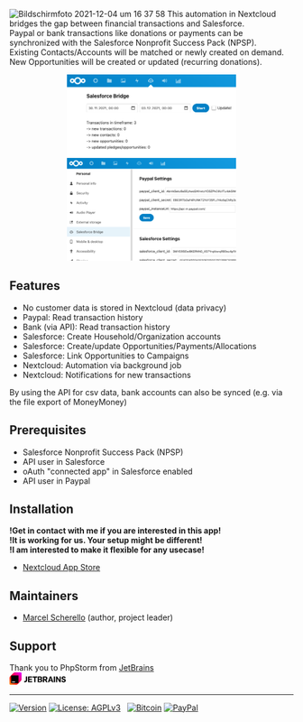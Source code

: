 ![Bildschirmfoto 2021-12-04 um 16 37 58](https://user-images.githubusercontent.com/13385119/144723412-df0b2d76-2c2d-483f-ba77-14527fc80683.png)
This automation in Nextcloud bridges the gap between financial transactions and Salesforce.<br>
Paypal or bank transactions like donations or payments can be synchronized with the Salesforce Nonprofit Success Pack (NPSP).<br>
Existing Contacts/Accounts will be matched or newly created on demand.<br>
New Opportunities will be created or updated (recurring donations).<br>

<p align="center">
<img src="https://raw.githubusercontent.com/Rello/sfbridge/master/screenshots/app2.png" alt="Main" width="300" title="SFBridge">
<img src="https://raw.githubusercontent.com/Rello/sfbridge/master/screenshots/settings2.png" alt="Main" width="300" title="SFBridge">
</p>

## Features
- No customer data is stored in Nextcloud (data privacy)
- Paypal: Read transaction history
- Bank (via API): Read transaction history
- Salesforce: Create Household/Organization accounts
- Salesforce: Create/update Opportunities/Payments/Allocations
- Salesforce: Link Opportunities to Campaigns
- Nextcloud: Automation via background job
- Nextcloud: Notifications for new transactions

By using the API for csv data, bank accounts can also be synced (e.g. via the file export of MoneyMoney)

## Prerequisites
- Salesforce Nonprofit Success Pack (NPSP)
- API user in Salesforce
- oAuth "connected app" in Salesforce enabled
- API user in Paypal

## Installation
<b>!Get in contact with me if you are interested in this app!<br>
!It is working for us. Your setup might be different!<br>
!I am interested to make it flexible for any usecase!</b><br>
- [Nextcloud App Store](https://apps.nextcloud.com/apps/sfbridge)

## Maintainers
- [Marcel Scherello](https://github.com/rello) (author, project leader)

## Support
Thank you to PhpStorm from [JetBrains](https://www.jetbrains.com/?from=AudioPlayerforNextcloudandownCloud) <br>
<img src="https://raw.githubusercontent.com/rello/analytics/master/screenshots/jetbrains.svg" alt="Main" width="100" title="Salesforce Bridge">

---
[![Version](https://img.shields.io/github/release/rello/sfbridge.svg)](https://github.com/rello/sfbridge/blob/master/CHANGELOG.md)&#160;[![License: AGPLv3](https://img.shields.io/badge/license-AGPLv3-blue.svg)](http://www.gnu.org/licenses/agpl-3.0)&#160;&#160;&#160;[![Bitcoin](https://img.shields.io/badge/donate-Bitcoin-blue.svg)](https://github.com/rello/audioplayer/wiki/donate)&#160;[![PayPal](https://img.shields.io/badge/donate-PayPal-blue.svg)](https://github.com/rello/audioplayer/wiki/donate)
